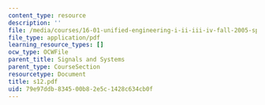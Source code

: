 ```yaml
---
content_type: resource
description: ''
file: /media/courses/16-01-unified-engineering-i-ii-iii-iv-fall-2005-spring-2006/79e97ddb834500b82e5c1428c634cb0f_s12.pdf
file_type: application/pdf
learning_resource_types: []
ocw_type: OCWFile
parent_title: Signals and Systems
parent_type: CourseSection
resourcetype: Document
title: s12.pdf
uid: 79e97ddb-8345-00b8-2e5c-1428c634cb0f
---
```

